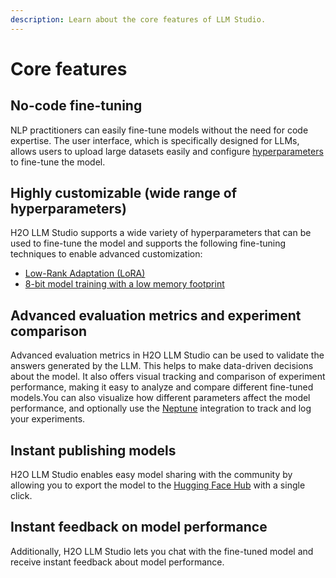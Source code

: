 ```yaml
---
description: Learn about the core features of LLM Studio.
---
```

# Core features

## No-code fine-tuning

NLP practitioners can easily fine-tune models without the need for code expertise. The user interface, which is specifically designed for LLMs, allows users to upload large datasets easily and configure [hyperparameters](../concepts#parameters-and-hyperparameters) to fine-tune the model. 

## Highly customizable (wide range of hyperparameters)

H2O LLM Studio supports a wide variety of hyperparameters that can be used to fine-tune the model and supports the following fine-tuning techniques to enable advanced customization:

- [Low-Rank Adaptation (LoRA)](../concepts#lora-low-rank-adaptation)
- [8-bit model training with a low memory footprint](../concepts#8-bit-model-training-with-a-low-memory-footprint)

## Advanced evaluation metrics and experiment comparison

Advanced evaluation metrics in H2O LLM Studio can be used to validate the answers generated by the LLM. This helps to make data-driven decisions about the model. It also offers visual tracking and comparison of experiment performance, making it easy to analyze and compare different fine-tuned models.You can also visualize how different parameters affect the model performance, and optionally use the [Neptune](https://neptune.ai/) integration to track and log your experiments. 

## Instant publishing models

H2O LLM Studio enables easy model sharing with the community by allowing you to export the model to the [Hugging Face Hub](https://huggingface.co/h2oai) with a single click. 

## Instant feedback on model performance

Additionally, H2O LLM Studio lets you chat with the fine-tuned model and receive instant feedback about model performance.








